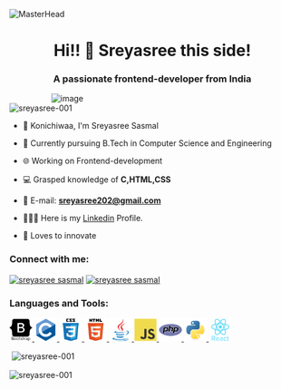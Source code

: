 ![MasterHead](https://www.digitaladlectio.com/wp-content/uploads/2020/04/New-PNC-Animated-Banners.gif) 
<h1 align="center">Hi!! 👋 Sreyasree this side!</h1>
<h3 align="center">A passionate frontend-developer from India</h3>
<image style="width:430px;" src="https://camo.githubusercontent.com/4cfc2138e2bc55b361b9d35bf865144dce669bee99e4c4bee2556a9b2bc57465/68747470733a2f2f6d69726f2e6d656469756d2e636f6d2f6d61782f313430302f302a7942764135436e455833536434616f642e676966" alt="image" align="right" ></image>
<p align="left"> <img src="https://komarev.com/ghpvc/?username=sreyasree-001&label=Profile%20views&color=0e75b6&style=flat" alt="sreyasree-001" /> </p>

 - 👋 Konichiwaa, I'm Sreyasree Sasmal 

- 🔰 Currently pursuing B.Tech in Computer Science and Engineering  

- 🌐 Working on Frontend-development 

- 💻 Grasped knowledge of **C,HTML,CSS**

- 📧 E-mail: **sreyasree202@gmail.com**
- 👩🏻‍💻 Here is my <a href="https://www.linkedin.com/in/sreyasree-sasmal-a527432b">Linkedin</a> Profile.<br>
- 💞️ Loves to innovate
<h3 align="left">Connect with me:</h3>
<p align="left">
<a href="https://linkedin.com/in/sreyasree sasmal" target="blank"><img align="center" src="https://raw.githubusercontent.com/rahuldkjain/github-profile-readme-generator/master/src/images/icons/Social/linked-in-alt.svg" alt="sreyasree sasmal" height="30" width="40" /></a>
<a href="https://fb.com/sreyasree sasmal" target="blank"><img align="center" src="https://raw.githubusercontent.com/rahuldkjain/github-profile-readme-generator/master/src/images/icons/Social/facebook.svg" alt="sreyasree sasmal" height="30" width="40" /></a>
</p>

<h3 align="left">Languages and Tools:</h3>
<p align="left"> <a href="https://getbootstrap.com" target="_blank" rel="noreferrer"> <img src="https://raw.githubusercontent.com/devicons/devicon/master/icons/bootstrap/bootstrap-plain-wordmark.svg" alt="bootstrap" width="40" height="40"/> </a> <a href="https://www.cprogramming.com/" target="_blank" rel="noreferrer"> <img src="https://raw.githubusercontent.com/devicons/devicon/master/icons/c/c-original.svg" alt="c" width="40" height="40"/> </a> <a href="https://www.w3schools.com/css/" target="_blank" rel="noreferrer"> <img src="https://raw.githubusercontent.com/devicons/devicon/master/icons/css3/css3-original-wordmark.svg" alt="css3" width="40" height="40"/> </a> <a href="https://www.w3.org/html/" target="_blank" rel="noreferrer"> <img src="https://raw.githubusercontent.com/devicons/devicon/master/icons/html5/html5-original-wordmark.svg" alt="html5" width="40" height="40"/> </a> <a href="https://www.java.com" target="_blank" rel="noreferrer"> <img src="https://raw.githubusercontent.com/devicons/devicon/master/icons/java/java-original.svg" alt="java" width="40" height="40"/> </a> <a href="https://developer.mozilla.org/en-US/docs/Web/JavaScript" target="_blank" rel="noreferrer"> <img src="https://raw.githubusercontent.com/devicons/devicon/master/icons/javascript/javascript-original.svg" alt="javascript" width="40" height="40"/> </a> <a href="https://www.php.net" target="_blank" rel="noreferrer"> <img src="https://raw.githubusercontent.com/devicons/devicon/master/icons/php/php-original.svg" alt="php" width="40" height="40"/> </a> <a href="https://www.python.org" target="_blank" rel="noreferrer"> <img src="https://raw.githubusercontent.com/devicons/devicon/master/icons/python/python-original.svg" alt="python" width="40" height="40"/> </a> <a href="https://reactjs.org/" target="_blank" rel="noreferrer"> <img src="https://raw.githubusercontent.com/devicons/devicon/master/icons/react/react-original-wordmark.svg" alt="react" width="40" height="40"/> </a> </p>

<!--<p><img align="left" src="https://github-readme-stats.vercel.app/api/top-langs?username=sreyasree-001&show_icons=true&locale=en&layout=compact" alt="sreyasree-001" /></p>-->

<p>&nbsp;<img align="center" src="https://github-readme-stats.vercel.app/api?username=sreyasree-001&show_icons=true&locale=en" alt="sreyasree-001" /></p>

<p><img align="center" src="https://github-readme-streak-stats.herokuapp.com/?user=sreyasree-001&" alt="sreyasree-001" /></p>

